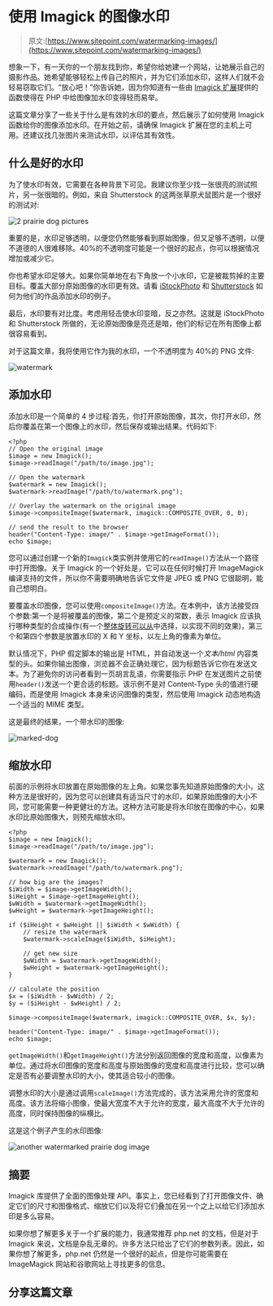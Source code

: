 # 使用 Imagick 的图像水印

> 原文:[https://www.sitepoint.com/watermarking-images/](https://www.sitepoint.com/watermarking-images/)

想象一下，有一天你的一个朋友找到你，希望你给她建一个网站，让她展示自己的摄影作品。她希望能够轻松上传自己的照片，并为它们添加水印，这样人们就不会轻易窃取它们。“放心吧！”你告诉她，因为你知道有一些由 [Imagick 扩展](http://php.net/manual/book.imagick.php)提供的函数使得在 PHP 中给图像加水印变得轻而易举。

这篇文章分享了一些关于什么是有效的水印的要点，然后展示了如何使用 Imagick 函数给你的图像添加水印。在开始之前，请确保 Imagick 扩展在您的主机上可用。还建议找几张图片来测试水印，以评估其有效性。

## 什么是好的水印

为了使水印有效，它需要在各种背景下可见。我建议你至少找一张很亮的测试照片，另一张很暗的。例如，来自 Shutterstock 的这两张草原犬鼠图片是一个很好的测试对:

![2 prairie dog pictures](../Images/fbb8f659bfbc5b7f104ac7bfc8593f8f.png "2 prairie dog pictures")

重要的是，水印足够透明，以便您仍然能够看到原始图像，但又足够不透明，以便不道德的人很难移除。40%的不透明度可能是一个很好的起点，你可以根据情况增加或减少它。

你也希望水印足够大。如果你简单地在右下角放一个小水印，它是被裁剪掉的主要目标。覆盖大部分原始图像的水印更有效。请看 [iStockPhoto](http://www.istockphoto.com/) 和 [Shutterstock](http://www.shutterstock.com) 如何为他们的作品添加水印的例子。

最后，水印要有对比度。考虑用轻击使水印变暗，反之亦然。这就是 iStockPhoto 和 Shutterstock 所做的，无论原始图像是亮还是暗，他们的标记在所有图像上都很容易看到。

对于这篇文章，我将使用它作为我的水印，一个不透明度为 40%的 PNG 文件:

![watermark](../Images/9df9b2ca69dd6266b6e60dec2c3468cd.png "watermark")

## 添加水印

添加水印是一个简单的 4 步过程:首先，你打开原始图像，其次，你打开水印，然后你覆盖在第一个图像上的水印，然后保存或输出结果。代码如下:

```
<?php
// Open the original image
$image = new Imagick();
$image->readImage("/path/to/image.jpg");

// Open the watermark
$watermark = new Imagick();
$watermark->readImage("/path/to/watermark.png");

// Overlay the watermark on the original image
$image->compositeImage($watermark, imagick::COMPOSITE_OVER, 0, 0);

// send the result to the browser
header("Content-Type: image/" . $image->getImageFormat());
echo $image;
```

您可以通过创建一个新的`Imagick`类实例并使用它的`readImage()`方法从一个路径中打开图像。关于 Imagick 的一个好处是，它可以在任何时候打开 ImageMagick 编译支持的文件，所以你不需要明确地告诉它文件是 JPEG 或 PNG 它很聪明，能自己想明白。

要覆盖水印图像，您可以使用`compositeImage()`方法。在本例中，该方法接受四个参数:第一个是将被覆盖的图像，第二个是预定义的常数，表示 Imagick 应该执行哪种类型的合成操作(有一个[整体旋转可以从](http://www.php.net/manual/en/imagick.constants.php#imagick.constants.compositeop)中选择，以实现不同的效果)，第三个和第四个参数是放置水印的 X 和 Y 坐标，以左上角的像素为单位。

默认情况下，PHP 假定脚本的输出是 HTML，并自动发送一个*文本/html* 内容类型的头。如果你输出图像，浏览器不会正确处理它，因为标题告诉它你在发送文本。为了避免你的访问者看到一页胡言乱语，你需要指示 PHP 在发送图片之前使用`header()`发送一个更合适的标题。该示例不是对 Content-Type 头的值进行硬编码，而是使用 Imagick 本身来访问图像的类型，然后使用 Imagick 动态地构造一个适当的 MIME 类型。

这是最终的结果，一个带水印的图像:

![](../Images/ee04ee24d3ca53810c5ed44920ea8eb5.png "marked-dog")

## 缩放水印

前面的示例将水印放置在原始图像的左上角。如果您事先知道原始图像的大小，这种方法是很好的，因为您可以创建具有适当尺寸的水印，如果原始图像的大小不同，您可能需要一种更健壮的方法。这种方法可能是将水印放在图像的中心，如果水印比原始图像大，则预先缩放水印。

```
<?php
$image = new Imagick();
$image->readImage("/path/to/image.jpg");

$watermark = new Imagick();
$watermark->readImage("/path/to/watermark.png");

// how big are the images?
$iWidth = $image->getImageWidth();
$iHeight = $image->getImageHeight();
$wWidth = $watermark->getImageWidth();
$wHeight = $watermark->getImageHeight();

if ($iHeight < $wHeight || $iWidth < $wWidth) {
    // resize the watermark
    $watermark->scaleImage($iWidth, $iHeight);

    // get new size
    $wWidth = $watermark->getImageWidth();
    $wHeight = $watermark->getImageHeight();
}

// calculate the position
$x = ($iWidth - $wWidth) / 2;
$y = ($iHeight - $wHeight) / 2;

$image->compositeImage($watermark, imagick::COMPOSITE_OVER, $x, $y);

header("Content-Type: image/" . $image->getImageFormat());
echo $image;
```

`getImageWidth()`和`getImageHeight()`方法分别返回图像的宽度和高度，以像素为单位。通过将水印图像的宽度和高度与原始图像的宽度和高度进行比较，您可以确定是否有必要调整水印的大小，使其适合较小的图像。

调整水印的大小是通过调用`scaleImage()`方法完成的，该方法采用允许的宽度和高度。该方法将缩小图像，使最大宽度不大于允许的宽度，最大高度不大于允许的高度，同时保持图像的纵横比。

这是这个例子产生的水印图像:

![another watermarked prairie dog image](../Images/0298ade37bf9e8715bfff7a396c1aebd.png "another watermarked prairie dog image")

## 摘要

Imagick 库提供了全面的图像处理 API。事实上，您已经看到了打开图像文件、确定它们的尺寸和图像格式、缩放它们以及将它们叠加在另一个之上以给它们添加水印是多么容易。

如果你想了解更多关于一个扩展的能力，我通常推荐 php.net 的文档，但是对于 Imagick 来说，文档是杂乱无章的。许多方法只给出了它们的参数列表。因此，如果你想了解更多，php.net 仍然是一个很好的起点，但是你可能需要在 ImageMagick 网站和谷歌网站上寻找更多的信息。

## 分享这篇文章